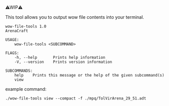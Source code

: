 ⚠WIP⚠️️

This tool allows you to output wow file contents into your terminal. 

```
wow-file-tools 1.0
ArenaCraft

USAGE:
    wow-file-tools <SUBCOMMAND>

FLAGS:
    -h, --help       Prints help information
    -V, --version    Prints version information

SUBCOMMANDS:
    help    Prints this message or the help of the given subcommand(s)
    view    
```

example command:

`./wow-file-tools view --compact -f ./mpq/TolVirArena_29_51.adt`

